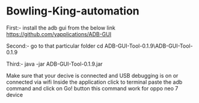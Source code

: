 # Bowling-King-automation

First:- install the adb gui from the below link
https://github.com/yapplications/ADB-GUI

Second:- go to that particular folder
cd ADB-GUI-Tool-0.1.9\ADB-GUI-Tool-0.1.9

Third:- java -jar ADB-GUI-Tool-0.1.9.jar

Make sure that your decive is connected and USB debugging is on or connected via wifi
Inside the application click to terminal paste the adb command and click on Go! button
this command work for oppo neo 7 device
